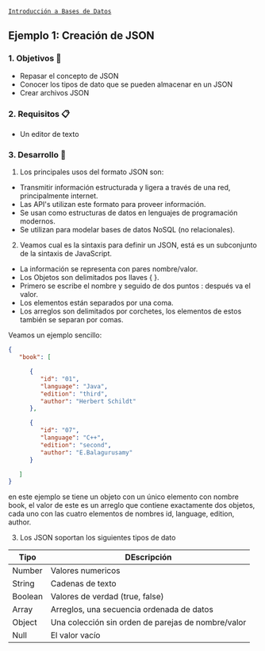 [`Introducción a Bases de Datos`](../../Readme.md) 

## Ejemplo 1: Creación de JSON

### 1. Objetivos :dart:
- Repasar el concepto de JSON
- Conocer los tipos de dato que se pueden almacenar en un JSON
- Crear archivos JSON


### 2. Requisitos :clipboard:
- Un editor de texto

### 3. Desarrollo :rocket:

1.  Los principales usos del formato JSON son:

- Transmitir información estructurada y ligera a través de una red, principalmente internet.
- Las API's utilizan este formato para proveer información.
- Se usan como estructuras de datos en lenguajes de programación modernos.
- Se utilizan para modelar bases de datos NoSQL (no relacionales).

2. Veamos cual es la sintaxis para definir un JSON, está es un subconjunto de la sintaxis de JavaScript.
- La información se representa con pares nombre/valor.
- Los Objetos son delimitados pos llaves { }.
- Primero se escribe el nombre y seguido de dos puntos : después va el valor.
- Los elementos están separados por una coma.
- Los arreglos son delimitados por corchetes, los elementos de estos también se separan por comas.

Veamos un ejemplo sencillo:

```json
{
   "book": [

      {
         "id": "01",
         "language": "Java",
         "edition": "third",
         "author": "Herbert Schildt"
      },

      {
         "id": "07",
         "language": "C++",
         "edition": "second",
         "author": "E.Balagurusamy"
      }

   ]
}
```
en este ejemplo se tiene un objeto con un único elemento con nombre book, el valor de este es un arreglo que contiene exactamente dos objetos, cada uno con las cuatro elementos de nombres id, language, edition, author.

3. Los JSON soportan los siguientes tipos de dato 

| Tipo    | DEscripción                                        |
|---------|----------------------------------------------------|
| Number  | Valores numericos                                  |
| String  | Cadenas de texto                                   |
| Boolean | Valores de verdad (true, false)                    |
| Array   | Arreglos, una secuencia ordenada de datos          |
| Object  | Una colección sin orden de parejas de nombre/valor |
| Null    | El valor vacío                                     |


<br/>
  
